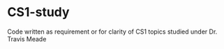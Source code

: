 # CS1-study
Code written as requirement or for clarity of CS1 topics studied under Dr. Travis Meade

